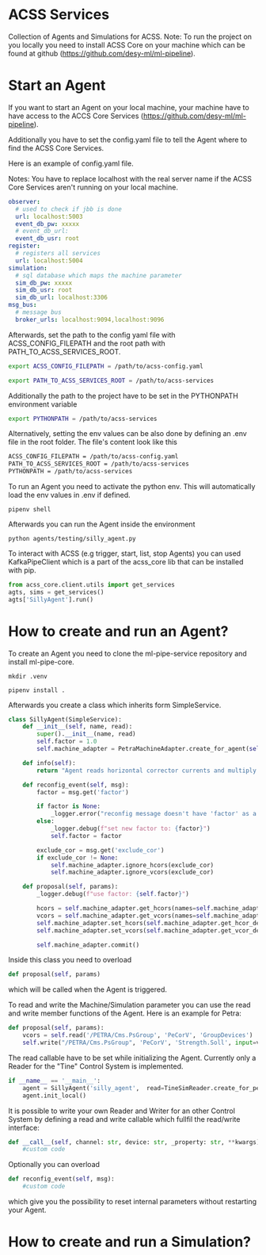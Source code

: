 # ACSS Services
Collection of Agents and Simulations for ACSS. 
Note: To run the project on you locally you need to install ACSS Core on your machine which can be found at github (https://github.com/desy-ml/ml-pipeline).


# Start an Agent
If you want to start an Agent on your local machine, your machine have to have access to the ACCS Core Services (https://github.com/desy-ml/ml-pipeline).

Additionally you have to set the config.yaml file to tell the Agent where to find the ACSS Core Services.

Here is an example of config.yaml file. 

Notes: You have to replace localhost with the real server name if the ACSS Core Services aren't running on your local machine.
```yml
observer:
  # used to check if jbb is done
  url: localhost:5003
  event_db_pw: xxxxx
  # event_db_url:
  event_db_usr: root
register:
  # registers all services
  url: localhost:5004
simulation:
  # sql database which maps the machine parameter
  sim_db_pw: xxxxx
  sim_db_usr: root
  sim_db_url: localhost:3306
msg_bus:
  # message bus
  broker_urls: localhost:9094,localhost:9096
```

Afterwards, set the path to the config yaml file with ACSS_CONFIG_FILEPATH and the root path with PATH_TO_ACSS_SERVICES_ROOT.

```bash
export ACSS_CONFIG_FILEPATH = /path/to/acss-config.yaml
```
```bash
export PATH_TO_ACSS_SERVICES_ROOT = /path/to/acss-services
```

Additionally the path to the project have to be set in the PYTHONPATH environment variable

```bash
export PYTHONPATH = /path/to/acss-services
```

Alternatively, setting the env values can be also done by defining an .env file in the root folder. The file's content look like this

```bash
ACSS_CONFIG_FILEPATH = /path/to/acss-config.yaml
PATH_TO_ACSS_SERVICES_ROOT = /path/to/acss-services
PYTHONPATH = /path/to/acss-services
```

To run an Agent you need to activate the python env. This will automatically load the env values in .env if defined.
```
pipenv shell
```
Afterwards you can run the Agent inside the environment
```
python agents/testing/silly_agent.py
```
To interact with ACSS (e.g trigger, start, list, stop Agents) you can used KafkaPipeClient which is a part of the acss_core lib that can be installed with pip. 
```python
from acss_core.client.utils import get_services
agts, sims = get_services()
agts['SillyAgent'].run()
```

# How to create and run an Agent?
To create an Agent you need to clone the ml-pipe-service repository and install ml-pipe-core.
```
mkdir .venv
```
```
pipenv install .
```

Afterwards you create a class which inherits form SimpleService.
```python
class SillyAgent(SimpleService):
    def __init__(self, name, read):
        super().__init__(name, read)
        self.factor = 1.0
        self.machine_adapter = PetraMachineAdapter.create_for_agent(self)

    def info(self):
        return "Agent reads horizontal corrector currents and multiply a factor to each current. The factor can be reconfigured."

    def reconfig_event(self, msg):
        factor = msg.get('factor')

        if factor is None:
            _logger.error("reconfig message doesn't have 'factor' as a key.")
        else:
            _logger.debug(f"set new factor to: {factor}")
            self.factor = factor

        exclude_cor = msg.get('exclude_cor')
        if exclude_cor != None:
            self.machine_adapter.ignore_hcors(exclude_cor)
            self.machine_adapter.ignore_vcors(exclude_cor)

    def proposal(self, params):
        _logger.debug(f"use factor: {self.factor}")

        hcors = self.machine_adapter.get_hcors(names=self.machine_adapter.get_hcor_device_names(), is_group_call=True)
        vcors = self.machine_adapter.get_vcors(names=self.machine_adapter.get_vcor_device_names(), is_group_call=True)
        self.machine_adapter.set_hcors(self.machine_adapter.get_hcor_device_names(), [val * self.factor for val in hcors])
        self.machine_adapter.set_vcors(self.machine_adapter.get_vcor_device_names(), [val * self.factor for val in vcors])

        self.machine_adapter.commit()
```
Inside this class you need to overload 
```python
def proposal(self, params)
``` 
which will be called when the Agent is triggered.

To read and write the Machine/Simulation parameter you can use the read and write member functions of the Agent. Here is an example for Petra:
```python
def proposal(self, params):
    vcors = self.read('/PETRA/Cms.PsGroup', 'PeCorV', 'GroupDevices')
    self.write("/PETRA/Cms.PsGroup", 'PeCorV', 'Strength.Soll', input=vcors)
``` 
The read callable have to be set while initializing the Agent. Currently only a Reader for the "Tine" Control System is implemented. 
```python
if __name__ == '__main__':
    agent = SillyAgent('silly_agent',  read=TineSimReader.create_for_petra())
    agent.init_local()
```
It is possible to write your own Reader and Writer for an other Control System by defining a read and write callable which fullfil the read/write interface:
```python
def __call__(self, channel: str, device: str, _property: str, **kwargs):
    #custom code 
```

Optionally you can overload 
```python
def reconfig_event(self, msg):
    #custom code 
```
which give you the possibility to reset internal parameters without restarting your Agent.

# How to create and run a Simulation?
